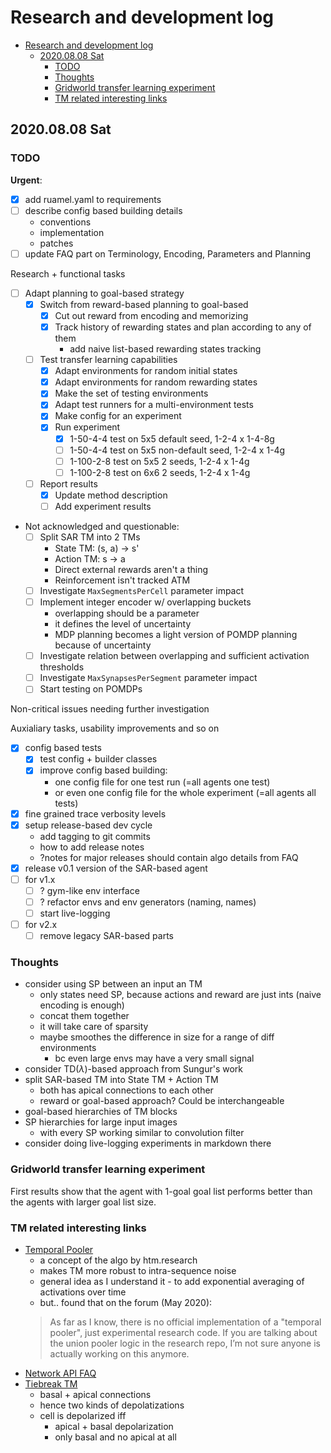 # Research and development log

- [Research and development log](#research-and-development-log)
  - [2020.08.08 Sat](#20200808-sat)
    - [TODO](#todo)
    - [Thoughts](#thoughts)
    - [Gridworld transfer learning experiment](#gridworld-transfer-learning-experiment)
    - [TM related interesting links](#tm-related-interesting-links)

## 2020.08.08 Sat

### TODO

**Urgent**:

- [x] add ruamel.yaml to requirements
- [ ] describe config based building details
  - conventions
  - implementation
  - patches
- [ ] update FAQ part on Terminology, Encoding, Parameters and Planning

Research + functional tasks

- [ ] Adapt planning to goal-based strategy
  - [x] Switch from reward-based planning to goal-based
    - [x] Cut out reward from encoding and memorizing
    - [x] Track history of rewarding states and plan according to any of them
      - add naive list-based rewarding states tracking
  - [ ] Test transfer learning capabilities
    - [x] Adapt environments for random initial states
    - [x] Adapt environments for random rewarding states
    - [x] Make the set of testing environments
    - [x] Adapt test runners for a multi-environment tests
    - [x] Make config for an experiment
    - [x] Run experiment
      - [x] 1-50-4-4 test on 5x5 default seed, 1-2-4 x 1-4-8g
      - [ ] 1-50-4-4 test on 5x5 non-default seed, 1-2-4 x 1-4g
      - [ ] 1-100-2-8 test on 5x5 2 seeds, 1-2-4 x 1-4g
      - [ ] 1-100-2-8 test on 6x6 2 seeds, 1-2-4 x 1-4g
  - [ ] Report results
    - [x] Update method description
    - [ ] Add experiment results
- Not acknowledged and questionable:
  - [ ] Split SAR TM into 2 TMs
    - State TM: (s, a) $\rightarrow$ s'
    - Action TM: s $\rightarrow$ a
    - Direct external rewards aren't a thing
    - Reinforcement isn't tracked ATM
  - [ ] Investigate `MaxSegmentsPerCell` parameter impact
  - [ ] Implement integer encoder w/ overlapping buckets
    - overlapping should be a parameter
    - it defines the level of uncertainty
    - MDP planning becomes a light version of POMDP planning because of uncertainty
  - [ ] Investigate relation between overlapping and sufficient activation thresholds
  - [ ] Investigate `MaxSynapsesPerSegment` parameter impact
  - [ ] Start testing on POMDPs

Non-critical issues needing further investigation

Auxialiary tasks, usability improvements and so on

- [x] config based tests
  - [x] test config + builder classes
  - [x] improve config based building:
    - one config file for one test run (=all agents one test)
    - or even one config file for the whole experiment (=all agents all tests)
- [x] fine grained trace verbosity levels
- [x] setup release-based dev cycle
  - add tagging to git commits
  - how to add release notes
  - ?notes for major releases should contain algo details from FAQ
- [x] release v0.1 version of the SAR-based agent
- [ ] for v1.x
  - [ ] ? gym-like env interface
  - [ ] ? refactor envs and env generators (naming, names)
  - [ ] start live-logging
- [ ] for v2.x
  - [ ] remove legacy SAR-based parts

### Thoughts

- consider using SP between an input an TM
  - only states need SP, because actions and reward are just ints (naive encoding is enough)
  - concat them together
  - it will take care of sparsity
  - maybe smoothes the difference in size for a range of diff environments
    - bc even large envs may have a very small signal
- consider TD($\lambda$)-based approach from Sungur's work
- split SAR-based TM into State TM + Action TM
  - both has apical connections to each other
  - reward or goal-based approach? Could be interchangeable
- goal-based hierarchies of TM blocks
- SP hierarchies for large input images
  - with every SP working similar to convolution filter
- consider doing live-logging experiments in markdown there

### Gridworld transfer learning experiment

First results show that the agent with 1-goal goal list performs better than the agents with larger goal list size.

### TM related interesting links

- [Temporal Pooler](https://github.com/numenta/htmresearch/wiki/Overview-of-the-Temporal-Pooler)
  - a concept of the algo by htm.research
  - makes TM more robust to intra-sequence noise
  - general idea as I understand it - to add exponential averaging of activations over time
  - but.. found that on the forum (May 2020):
  > As far as I know, there is no official implementation of a "temporal pooler", just experimental research code. If you are talking about the union pooler logic in the research repo, I’m not sure anyone is actually working on this anymore.
- [Network API FAQ](https://github.com/htm-community/htm.core/blob/master/docs/NetworkAPI.md)
- [Tiebreak TM](https://github.com/htm-community/htm.core/blob/master/py/htm/advanced/algorithms/apical_tiebreak_temporal_memory.py)
  - basal + apical connections
  - hence two kinds of depolatizations
  - cell is depolarized iff
    - apical + basal depolarization
    - only basal and no apical at all
